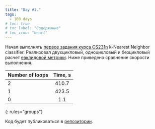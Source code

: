 ```yaml
---
title: "Day #1."
tags:
  - 100 days
# toc: true
# toc_label: "Содержание"
# toc_icon: "heart"
---
```


Начал выполнять [первое задания курса CS231n](http://cs231n.github.io/assignments2019/assignment1/) k-Nearest Neighbor classifier. Реализовал двухцикловый, одноцикловый и безцикловый расчет [евклидовой метрики](https://en.wikipedia.org/wiki/Euclidean_distance). Ниже приведено сравнение скорости выполнения.

| Number of loops | Time, s |
|:--------|:-------:|
| 2   | 410.7  |
| 1   | 423.5  |
| 0   | 1.1   |
{: rules="groups"}

Код будет публиковаться в [репозитории](https://github.com/ningeen/stanford_cs231n).